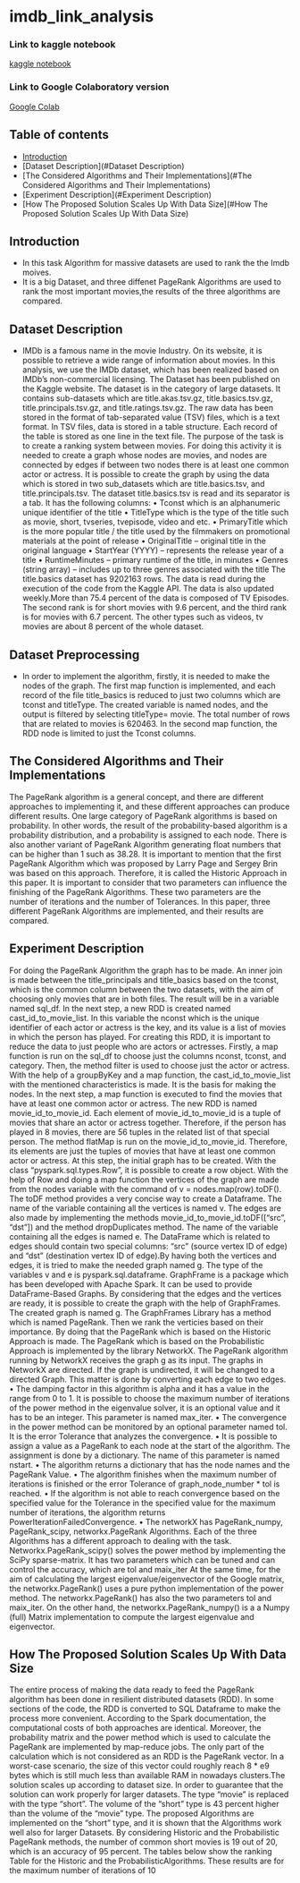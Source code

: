 # imdb_link_analysis

<h3> Link to kaggle notebook</h3>
<a href="https://www.kaggle.com/code/amirrezadashtigenave/imdblinkanalysis"> kaggle notebook </a>

</br>

<h3> Link to Google Colaboratory version</h3>
<a href="https://colab.research.google.com/drive/1ip6gYP6kJNodu32MHUTHA-965b2QIFKw?usp=sharing"> Google Colab </a>


## Table of contents
* [Introduction](#Introduction)
* [Dataset Description](#Dataset Description)
* [The Considered Algorithms and Their Implementations](#The Considered Algorithms and Their Implementations)
* [Experiment Description](#Experiment Description)
* [How The Proposed Solution Scales Up With Data Size](#How The Proposed Solution Scales Up With Data Size)

## Introduction
* In this task Algorithm for massive datasets are used to rank the the Imdb moives. 
* It is a big Dataset, and three diffenet PageRank Algorithms are used to rank the most important movies,the results of the three algorithms are compared.
## Dataset Description
* IMDb is a famous name in the movie Industry. On its website, it is possible to retrieve a wide range
of information about movies. In this analysis, we use the IMDb dataset, which has been realized
based on IMDb’s non-commercial licensing. The Dataset has been published on the Kaggle
website. The dataset is in the category of large datasets. It contains sub-datasets which are
title.akas.tsv.gz, title.basics.tsv.gz, title.principals.tsv.gz, and title.ratings.tsv.gz. The raw data has
been stored in the format of tab-separated value (TSV) files, which is a text format. In TSV files,
data is stored in a table structure. Each record of the table is stored as one line in the text file. The
purpose of the task is to create a ranking system between movies. For doing this activity it is needed
to create a graph whose nodes are movies, and nodes are connected by edges if between two nodes
there is at least one common actor or actress. It is possible to create the graph by using the data
which is stored in two sub_datasets which are title.basics.tsv, and title.principals.tsv. The dataset
title.basics.tsv is read and its separator is a tab. It has the following columns:
• Tconst which is an alphanumeric unique identifier of the title
• TitleType which is the type of the title such as movie, short, tvseries, tvepisode, video and
etc.
• PrimaryTitle which is the more popular title / the title used by the filmmakers on
promotional materials at the point of release
• OriginalTitle – original title in the original language
• StartYear (YYYY) – represents the release year of a title
• RuntimeMinutes – primary runtime of the title, in minutes
• Genres (string array) – includes up to three genres associated with the title
The title.basics dataset has 9202163 rows. The data is read during the execution of the code from
the Kaggle API. The data is also updated weekly.More than 75.4 percent of the data is composed of TV Episodes. The second rank is for short
movies with 9.6 percent, and the third rank is for movies with 6.7 percent. The other types such as
videos, tv movies are about 8 percent of the whole dataset.
## Dataset Preprocessing
* In order to implement the algorithm, firstly, it is needed to make the nodes of the graph. The first map function is implemented, and each record of the file title_basics is reduced to just two columns which are tconst and titleType. The created variable is named nodes, and the output is filtered by selecting titleType= movie. The total number of rows that are related to movies is 620463. In the second map function, the RDD node is limited to just the Tconst columns.
## The Considered Algorithms and Their Implementations
The PageRank algorithm is a general concept, and there are different approaches to implementing it,
and these different approaches can produce different results.
One large category of PageRank algorithms is based on probability. In other words, the result of the
probability-based algorithm is a probability distribution, and a probability is assigned to each node.
There is also another variant of PageRank Algorithm generating float numbers that can be higher
than 1 such as 38.28. It is important to mention that the first PageRank Algorithm which was
proposed by Larry Page and Sergey Brin was based on this approach. Therefore, it is called the
Historic Approach in this paper.
It is important to consider that two parameters can influence the finishing of the PageRank
Algorithms. These two parameters are the number of iterations and the number of Tolerances.
In this paper, three different PageRank Algorithms are implemented, and their results are
compared.
## Experiment Description
For doing the PageRank Algorithm the graph has to be made. An inner join is made between the
title_principals and title_basics based on the tconst, which is the common column between the two
datasets, with the aim of choosing only movies that are in both files. The result will be in a variable
named sql_df.
In the next step, a new RDD is created named cast_id_to_movie_list. In this variable the nconst
which is the unique identifier of each actor or actress is the key, and its value is a list of movies in
which the person has played.
For creating this RDD, it is important to reduce the data to just people who are actors or actresses.
Firstly, a map function is run on the sql_df to choose just the columns nconst, tconst, and category.
Then, the method filter is used to choose just the actor or actress. With the help of a groupByKey
and a map function, the cast_id_to_movie_list with the mentioned characteristics is made. It is the
basis for making the nodes.
In the next step, a map function is executed to find the movies that have at least one common actor
or actress. The new RDD is named movie_id_to_movie_id. Each element of movie_id_to_movie_id
is a tuple of movies that share an actor or actress together. Therefore, if the person has played in 8
movies, there are 56 tuples in the related list of that special person. The method flatMap is run on
the movie_id_to_movie_id. Therefore, its elements are just the tuples of movies that have at least
one common actor or actress.
At this step, the initial graph has to be created. With the class “pyspark.sql.types.Row”, it is
possible to create a row object. With the help of Row and doing a map function the vertices of the
graph are made from the nodes variable with the command of v = nodes.map(row).toDF(). The
toDF method provides a very concise way to create a Dataframe. The name of the variable
containing all the vertices is named v.
The edges are also made by implementing the methods movie_id_to_movie_id.toDF([“src”, “dst”])
and the method dropDuplicates method. The name of the variable containing all the edges is named
e. The DataFrame which is related to edges should contain two special columns: “src” (source
vertex ID of edge) and “dst” (destination vertex ID of edge).By having both the vertices and edges, it is tried to make the needed graph named g. The type of the
variables v and e is pyspark.sql.dataframe. GraphFrame is a package which has been developed
with Apache Spark. It can be used to provide DataFrame-Based Graphs. By considering that the
edges and the vertices are ready, it is possible to create the graph with the help of GraphFrames.
The created graph is named g.
The GraphFrames Library has a method which is named PageRank. Then we rank the verticies
based on their importance. By doing that the PageRank which is based on the Historic Approach is
made.
The PageRank which is based on the Probabilistic Approach is implemented by the library
NetworkX. The PageRank algorithm running by NetworkX receives the graph g as its input. The
graphs in NetworkX are directed. If the graph is undirected, it will be changed to a directed Graph.
This matter is done by converting each edge to two edges.
• The damping factor in this algorithm is alpha and it has a value in the range from 0 to 1. It is
possible to choose the maximum number of iterations of the power method in the eigenvalue
solver, it is an optional value and it has to be an integer. This parameter is named max_iter.
• The convergence in the power method can be monitored by an optional parameter named
tol. It is the error Tolerance that analyzes the convergence.
• It is possible to assign a value as a PageRank to each node at the start of the algorithm. The
assignment is done by a dictionary. The name of this parameter is named nstart.
• The algorithm returns a dictionary that has the node names and the PageRank Value.
• The algorithm finishes when the maximum number of iterations is finished or the error
Tolerance of graph_node_number * tol is reached.
• If the algorithm is not able to reach convergence based on the specified value for the
Tolerance in the specified value for the maximum number of iterations, the algorithm
returns PowerIterationFailedConvergence.
• The networkX has PageRank_numpy, PageRank_scipy, networkx.PageRank Algorithms.
Each of the three Algorithms has a different approach to dealing with the task.
Networkx.PageRank_scipy() solves the power method by implementing the SciPy sparse-matrix. It
has two parameters which can be tuned and can control the accuracy, which are tol and maix_iter
At the same time, for the aim of calculating the largest eigenvalue/eigenvector of the Google
matrix, the networkx.PageRank() uses a pure python implementation of the power method. The
networkx.PageRank() has also the two parameters tol and maix_iter.
On the other hand, the networkx.PageRank_numpy() is a a Numpy (full) Matrix implementation to
compute the largest eigenvalue and eigenvector.
## How The Proposed Solution Scales Up With Data Size
The entire process of making the data ready to feed the PageRank algorithm has been done in
resilient distributed datasets (RDD). In some sections of the code, the RDD is converted to SQL
Dataframe to make the process more convenient. According to the Spark documentation, the
computational costs of both approaches are identical. Moreover, the probability matrix and the
power method which is used to calculate the PageRank are implemented by map-reduce jobs.
The only part of the calculation which is not considered as an RDD is the PageRank vector. In a
worst-case scenario, the size of this vector could roughly reach 8 * e9 bytes which is still much less
than available RAM in nowadays clusters.The solution scales up according to dataset size. In order to guarantee that the solution can work
properly for larger datasets. The type “movie” is replaced with the type “short”. The volume of the
“short” type is 43 percent higher than the volume of the “movie” type. The proposed Algorithms
are implemented on the “short” type, and it is shown that the Algorithms work well also for larger
Datasets. By considering Historic and the Probabilistic PageRank methods, the number of common
short movies is 19 out of 20, which is an accuracy of 95 percent. The tables below show the
ranking Table for the Historic and the ProbabilisticAlgorithms. These results are for the maximum
number of iterations of 10

